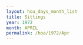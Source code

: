 ```yaml
---
layout: hoa_days_month_list
title: Sittings
year: 1972
month: APRIL
permalink: /hoa/1972/Apr
---
```

